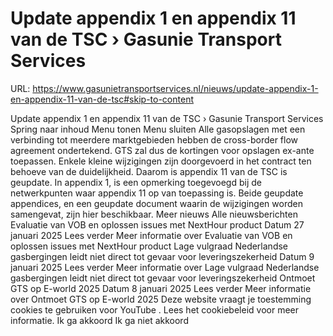 # Update appendix 1 en appendix 11 van de TSC › Gasunie Transport Services

URL: https://www.gasunietransportservices.nl/nieuws/update-appendix-1-en-appendix-11-van-de-tsc#skip-to-content

Update appendix 1 en appendix 11 van de TSC › Gasunie Transport Services
Spring naar inhoud
Menu tonen
Menu sluiten
Alle gasopslagen met een verbinding tot meerdere marktgebieden hebben de cross-border flow agreement ondertekend.
GTS
zal dus de kortingen voor opslagen ex-ante toepassen. Enkele kleine wijzigingen zijn doorgevoerd in het contract ten behoeve van de duidelijkheid. Daarom is appendix 11 van de TSC is geupdate. In appendix 1, is een opmerking toegevoegd bij de netwerkpunten waar appendix 11 op van toepassing is.
Beide geupdate appendices, en een geupdate document waarin de wijzigingen worden samengevat, zijn
hier
beschikbaar.
Meer nieuws
Alle nieuwsberichten
Evaluatie van VOB en oplossen issues met NextHour product
Datum
27 januari 2025
Lees verder
Meer informatie over Evaluatie van VOB en oplossen issues met NextHour product
Lage vulgraad Nederlandse gasbergingen leidt niet direct tot gevaar voor leveringszekerheid
Datum
9 januari 2025
Lees verder
Meer informatie over Lage vulgraad Nederlandse gasbergingen leidt niet direct tot gevaar voor leveringszekerheid
Ontmoet GTS op E-world 2025
Datum
8 januari 2025
Lees verder
Meer informatie over Ontmoet GTS op E-world 2025
Deze website vraagt je toestemming cookies te gebruiken voor
YouTube
. Lees het
cookiebeleid
voor meer informatie.
Ik ga akkoord
Ik ga niet akkoord